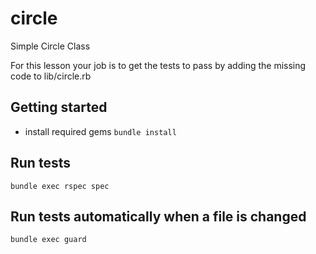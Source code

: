 # circle
Simple Circle Class

For this lesson your job is to get the tests to pass by adding the missing code to lib/circle.rb

## Getting started
* install required gems
`bundle install`

## Run tests
`bundle exec rspec spec`

## Run tests automatically when a file is changed
`bundle exec guard`